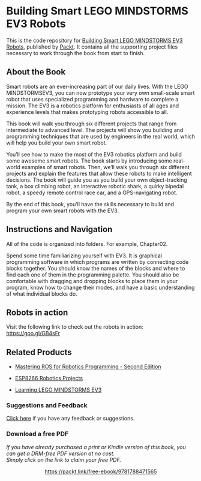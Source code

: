 # Building Smart LEGO MINDSTORMS EV3 Robots
This is the code repository for [Building Smart LEGO MINDSTORMS EV3 Robots](https://www.packtpub.com/hardware-and-creative/building-smart-lego-mindstorms-ev3-robots?utm_source=github&utm_medium=repository&utm_campaign=9781788471565), published by [Packt](https://www.packtpub.com/?utm_source=github). It contains all the supporting project files necessary to work through the book from start to finish.
## About the Book
Smart robots are an ever-increasing part of our daily lives. With the LEGO MINDSTORMSEV3, you can now prototype your very own small-scale smart robot that uses specialized programming and hardware to complete a mission. The EV3 is a robotics platform for enthusiasts of all ages and experience levels that makes prototyping robots accessible to all.

This book will walk you through six different projects that range from intermediate to advanced level. The projects will show you building and programming techniques that are used by engineers in the real world, which will help you build your own smart robot.

You’ll see how to make the most of the EV3 robotics platform and build some awesome smart robots. The book starts by introducing some real-world examples of smart robots. Then, we’ll walk you through six different projects and explain the features that allow these robots to make intelligent decisions. The book will guide you as you build your own object-tracking tank, a box climbing robot, an interactive robotic shark, a quirky bipedal robot, a speedy remote control race car, and a GPS-navigating robot.

By the end of this book, you’ll have the skills necessary to build and program your own smart robots with the EV3.

## Instructions and Navigation
All of the code is organized into folders. For example, Chapter02.




Spend some time familiarizing yourself with EV3. It is graphical programming software in which programs are written by connecting code blocks together. You should know the names of the blocks and where to find each one of them in the programming palette. You should also be comfortable with dragging and dropping blocks to place them in your program, know how to change their modes, and have a basic understanding of what individual blocks do.

## Robots in action
Visit the following link to check out the robots in action: https://goo.gl/GB4sFr

## Related Products
* [Mastering ROS for Robotics Programming - Second Edition](https://www.packtpub.com/hardware-and-creative/mastering-ros-robotics-programming-second-edition?utm_source=github&utm_medium=repository&utm_campaign=9781788478953)

* [ESP8266 Robotics Projects](https://www.packtpub.com/hardware-and-creative/esp8266-robotics-projects?utm_source=github&utm_medium=repository&utm_campaign=9781788474610)

* [Learning LEGO MINDSTORMS EV3](https://www.packtpub.com/hardware-and-creative/learning-lego-mindstorms-ev3?utm_source=github&utm_medium=repository&utm_campaign=9781783985029)

### Suggestions and Feedback
[Click here](https://docs.google.com/forms/d/e/1FAIpQLSe5qwunkGf6PUvzPirPDtuy1Du5Rlzew23UBp2S-P3wB-GcwQ/viewform) if you have any feedback or suggestions.
### Download a free PDF

 <i>If you have already purchased a print or Kindle version of this book, you can get a DRM-free PDF version at no cost.<br>Simply click on the link to claim your free PDF.</i>
<p align="center"> <a href="https://packt.link/free-ebook/9781788471565">https://packt.link/free-ebook/9781788471565 </a> </p>